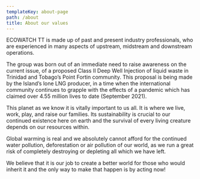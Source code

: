 ```yaml
---
templateKey: about-page
path: /about
title: About our values
---
```

ECOWATCH TT is made up of past and present industry professionals, who are experienced in many aspects of upstream, midstream and downstream operations. 


The group was born out of an immediate need to raise awareness on the current issue, of a proposed Class II Deep Well Injection of liquid waste in Trinidad and Tobago’s Point Fortin community. This proposal is being made by the Island’s lone LNG producer, in a time when the international community continues to grapple with the effects of a pandemic which has claimed over 4.55 million lives to date (September 2021).  


This planet as we know it is vitally important to us all. It is where we live, work, play, and raise our families. Its sustainability is crucial to our continued existence here on earth and the survival of every living creature depends on our resources within.  


Global warming is real and we absolutely cannot afford for the continued water pollution, deforestation or air pollution of our world, as we run a great risk of completely destroying or depleting all which we have left. 


We believe that it is our job to create a better world for those who would inherit it and the only way to make that happen is by acting now! 
